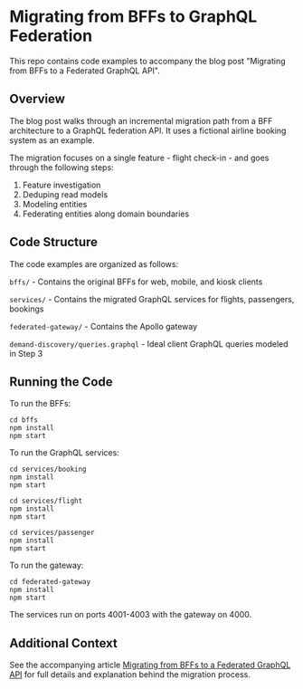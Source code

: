 # Migrating from BFFs to GraphQL Federation
This repo contains code examples to accompany the blog post "Migrating from BFFs to a Federated GraphQL API".

## Overview
The blog post walks through an incremental migration path from a BFF architecture to a GraphQL federation API. It uses a fictional airline booking system as an example.

The migration focuses on a single feature - flight check-in - and goes through the following steps:

1. Feature investigation
2. Deduping read models
3. Modeling entities
4. Federating entities along domain boundaries

## Code Structure
The code examples are organized as follows:

`bffs/` - Contains the original BFFs for web, mobile, and kiosk clients

`services/` - Contains the migrated GraphQL services for flights, passengers, bookings

`federated-gateway/` - Contains the Apollo gateway

`demand-discovery/queries.graphql` - Ideal client GraphQL queries modeled in Step 3

## Running the Code

To run the BFFs:
```
cd bffs
npm install
npm start
```

To run the GraphQL services:
```
cd services/booking
npm install
npm start

cd services/flight
npm install
npm start

cd services/passenger
npm install
npm start
```

To run the gateway:
```
cd federated-gateway
npm install
npm start
```
The services run on ports 4001-4003 with the gateway on 4000.

## Additional Context
See the accompanying article [Migrating from BFFs to a Federated GraphQL API](https://www.xolv.io/blog/articles/how-to-move-from-bffs-to-graphql-federation/) for full details and explanation behind the migration process.
